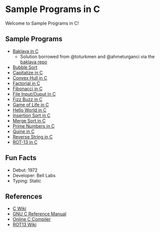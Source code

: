 # Sample Programs in C

Welcome to Sample Programs in C!

## Sample Programs

- [Baklava in C][10]
  - Solution borrowed from @toturkmen and @ahmeturganci via the [baklava repo][1]
- [Bubble Sort][14]
- [Capitalize in C][15]
- [Convex Hull in C][12]
- [Factorial in C][13]
- [Fibonacci in C][11]
- [File Input/Ouput in C][5]
- [Fizz Buzz in C][4]
- [Game of Life in C][6]
- [Hello World in C][2]
- [Insertion Sort in C][19]
- [Merge Sort in C][18]
- [Prime Numbers in C][17]
- [Quine in C][20]
- [Reverse String in C][3]
- [ROT-13 in C][16]

## Fun Facts

- Debut: 1972
- Developer: Bell Labs
- Typing: Static

## References

- [C Wiki][7]
- [GNU C Reference Manual][8]
- [Online C Compiler][9]
- [ROT13 Wiki][16]

[1]: https://github.com/toturkmen/baklava
[2]: https://therenegadecoder.com/code/hello-world-in-c/
[3]: https://github.com/jrg94/sample-programs/issues/288
[4]: https://github.com/TheRenegadeCoder/sample-programs/issues/354
[5]: https://github.com/TheRenegadeCoder/sample-programs/issues/408
[6]: https://github.com/TheRenegadeCoder/sample-programs/issues/371
[7]: https://en.wikipedia.org/wiki/C_(programming_language)
[8]: https://www.gnu.org/software/gnu-c-manual/
[9]: https://www.onlinegdb.com/online_c_compiler
[10]: https://github.com/TheRenegadeCoder/sample-programs/issues/424
[11]: https://github.com/TheRenegadeCoder/sample-programs/issues/486
[13]: https://github.com/TheRenegadeCoder/sample-programs/issues/631
[12]: https://github.com/TheRenegadeCoder/sample-programs/issues/628
[14]: https://github.com/TheRenegadeCoder/sample-programs/issues/942
[15]: https://github.com/TheRenegadeCoder/sample-programs/issues/1273
[16]: https://en.wikipedia.org/wiki/ROT13
[17]: https://github.com/TheRenegadeCoder/sample-programs/issues/1277
[18]: https://github.com/TheRenegadeCoder/sample-programs/issues/1267
[19]: https://github.com/TheRenegadeCoder/sample-programs/issues/1266
[20]: https://github.com/TheRenegadeCoder/sample-programs/issues/1274

